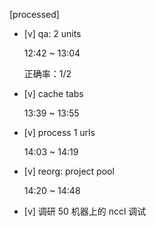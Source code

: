 [processed]

* [v] qa: 2 units

    12:42 ~ 13:04

    正确率：1/2

* [v] cache tabs

    13:39 ~ 13:55

* [v] process 1 urls

    14:03 ~ 14:19

* [v] reorg: project pool

    14:20 ~ 14:48

* [v] 调研 50 机器上的 nccl 调试
